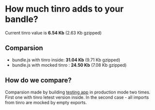 # How much tinro adds to your bandle?

Current tinro value is **6.54 Kb** (2.63 Kb gzipped) 

## Comparsion

* bundle.js with tinro inside: **31.04 Kb** (9.71 Kb gzipped)
* bundle.js with mocked tinro : **24.50 Kb** (7.08 Kb gzipped)

## How do we compare?

Comparsion made by building [testing app](https://github.com/AlexxNB/tinro/tree/master/tests) in production mode two times. First one with tinro letest version inside. In the second case - all imports from tinro are mocked by empty exports.
    